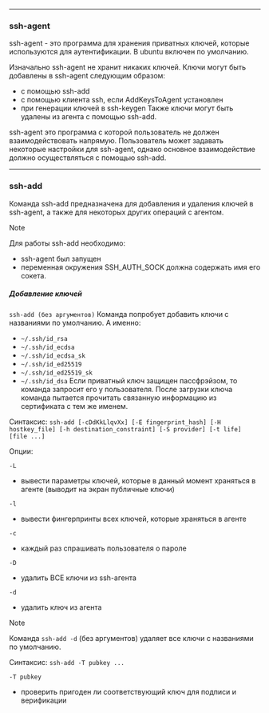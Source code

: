 ___
### ssh-agent

ssh-agent - это программа для хранения приватных ключей, которые используются для аутентификации. В ubuntu включен по умолчанию.

Изначально ssh-agent не хранит никаких ключей.
Ключи могут быть добавлены в ssh-agent следующим образом:
- с помощью ssh-add
- с помощью клиента ssh, если AddKeysToAgent установлен
- при генерации ключей в ssh-keygen
Также ключи могут быть удалены из агента с помощью ssh-add.

ssh-agent это программа с которой пользователь не должен взаимодействовать напрямую. Пользователь может задавать некоторые настройки для ssh-agent, однако основное взаимодействие должно осуществляться с помощью ssh-add.

___
### ssh-add

Команда ssh-add предназначена для добавления и удаления ключей в ssh-agent, а также для некоторых других операций с агентом.

>[!note]
>Для работы ssh-add необходимо:
>- ssh-agent был запущен
>- переменная окружения SSH_AUTH_SOCK должна содержать имя его сокета.

##### Добавление ключей

`ssh-add (без аргументов)`
Команда попробует добавить ключи с названиями по умолчанию. А именно:
- `~/.ssh/id_rsa`
- `~/.ssh/id_ecdsa`
- `~/.ssh/id_ecdsa_sk`
- `~/.ssh/id_ed25519`
- `~/.ssh/id_ed25519_sk`
- `~/.ssh/id_dsa`
Если приватный ключ защищен пассфрэйзом, то команда запросит его у пользователя.
После загрузки ключа команда пытается прочитать связанную информацию из сертификата с тем же именем.

Синтаксис:
`ssh-add [-cDdKkLlqvXx] [-E fingerprint_hash] [-H hostkey_file] [-h destination_constraint] [-S provider] [-t life] [file ...]`

Опции:

`-L`
- вывести параметры ключей, которые в данный момент храняться в агенте (выводит на экран публичные ключи)

`-l`
- вывести фингерпринты всех ключей, которые храняться в агенте

`-c`
- каждый раз спрашивать пользователя о пароле

`-D`
- удалить ВСЕ ключи из ssh-агента

`-d`
- удалить ключ из агента

>[!note]
>Команда `ssh-add -d` (без аргументов) удаляет все ключи с названиями по умолчанию.

Синтаксис: `ssh-add -T pubkey ...`

`-T pubkey` 
- проверить пригоден ли соответствующий ключ для подписи и верификации

